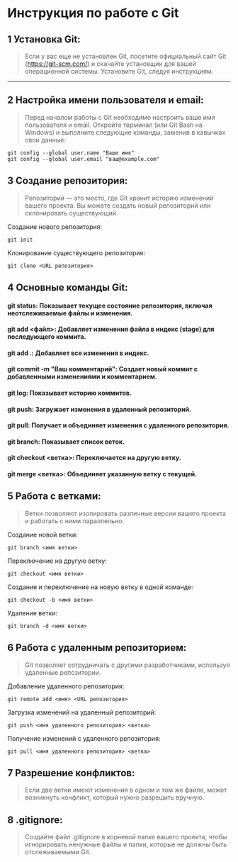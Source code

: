 # Инструкция по работе с Git
## 1 Установка Git:
>Если у вас еще не установлен Git, посетите официальный сайт Git (https://git-scm.com/) и скачайте установщик для вашей операционной системы. Установите Git, следуя инструкциям.
***
## 2 Настройка имени пользователя и email:
>Перед началом работы с Git необходимо настроить ваше имя пользователя и email. Откройте терминал (или Git Bash на Windows) и выполните следующие команды, заменив в кавычках свои данные:
```
git config --global user.name "Ваше имя"
git config --global user.email "ваш@example.com"
```
## 3 Создание репозитория:
>Репозиторий — это место, где Git хранит историю изменений вашего проекта. Вы можете создать новый репозиторий или склонировать существующий.

Создание нового репозитория:
```
git init
```
Клонирование существующего репозитория:
```
git clone <URL репозитория>
```
## 4 Основные команды Git:
#### git status: Показывает текущее состояние репозитория, включая неотслеживаемые файлы и изменения.
#### git add <файл>: Добавляет изменения файла в индекс (stage) для последующего коммита.
#### git add .: Добавляет все изменения в индекс.
#### git commit -m "Ваш комментарий": Создает новый коммит с добавленными изменениями и комментарием.
#### git log: Показывает историю коммитов.
#### git push: Загружает изменения в удаленный репозиторий.
#### git pull: Получает и объединяет изменения с удаленного репозитория.
#### git branch: Показывает список веток.
#### git checkout <ветка>: Переключается на другую ветку.
#### git merge <ветка>: Объединяет указанную ветку с текущей.

## 5 Работа с ветками:
>Ветки позволяют изолировать различные версии вашего проекта и работать с ними параллельно.

Создание новой ветки:
```
git branch <имя ветки>
```
Переключение на другую ветку:
```
git checkout <имя ветки>
```
Создание и переключение на новую ветку в одной команде:
```
git checkout -b <имя ветки>
```
Удаление ветки:
```
git branch -d <имя ветки>
```
## 6 Работа с удаленным репозиторием:
> Git позволяет сотрудничать с другими разработчиками, используя удаленные репозитории.

Добавление удаленного репозитория:
```
git remote add <имя> <URL репозитория>
```
Загрузка изменений на удаленный репозиторий:
```
git push <имя удаленного репозитория> <ветка>
```
Получение изменений с удаленного репозитория:
```
git pull <имя удаленного репозитория> <ветка>
```
## 7 Разрешение конфликтов:
>Если две ветки имеют изменения в одном и том же файле, может возникнуть конфликт, который нужно разрешить вручную.

## 8 .gitignore:
>Создайте файл .gitignore в корневой папке вашего проекта, чтобы игнорировать ненужные файлы и папки, которые не должны быть отслеживаемыми Git.